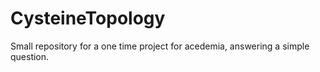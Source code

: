 # CysteineTopology

Small repository for a one time project for acedemia, answering a simple question.
